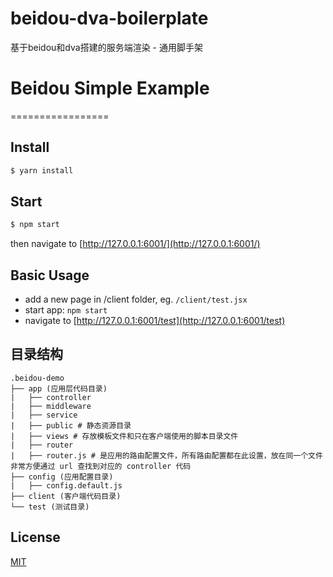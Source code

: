 # beidou-dva-boilerplate

基于beidou和dva搭建的服务端渲染 - 通用脚手架

# Beidou Simple Example

=================

## Install

```bash
$ yarn install
```

## Start

```bash
$ npm start
```

then navigate to [http://127.0.0.1:6001/](http://127.0.0.1:6001/)

## Basic Usage

* add a new page in /client folder, eg. `/client/test.jsx`
* start app: `npm start`
* navigate to [http://127.0.0.1:6001/test](http://127.0.0.1:6001/test)

## 目录结构

```
.beidou-demo
├── app (应用层代码目录)
|   ├── controller
|   ├── middleware
|   ├── service
|   ├── public # 静态资源目录
|   ├── views # 存放模板文件和只在客户端使用的脚本目录文件
|   ├── router
|   ├── router.js # 是应用的路由配置文件，所有路由配置都在此设置，放在同一个文件非常方便通过 url 查找到对应的 controller 代码
├── config (应用配置目录)
|   ├── config.default.js
├── client (客户端代码目录)
└── test (测试目录)
```

## License

[MIT](LICENSE.md)

